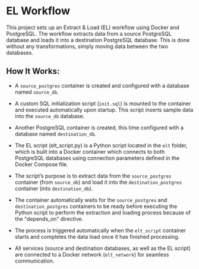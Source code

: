 # EL Workflow

This project sets up an Extract & Load (EL) workflow using Docker and PostgreSQL. The workflow extracts data from a source PostgreSQL database and loads it into a destination PostgreSQL database. This is done without any transformations, simply moving data between the two databases.

## How It Works:

- A ```source_postgres``` container is created and configured with a database named ```source_db```.

- A custom SQL initialization script (```init.sql```) is mounted to the container and executed automatically upon startup. This script inserts sample data into the ```source_db``` database.

- Another PostgreSQL container is created, this time configured with a database named ```destination_db```.

- The EL script (elt_script.py) is a Python script located in the ```elt``` folder, which is built into a Docker container which connects to both PostgreSQL databases using connection parameters defined in the Docker Compose file.

- The script’s purpose is to extract data from the ```source_postgres``` container (from ```source_db```) and load it into the ```destination_postgres``` container (into ```destination_db```).

- The container automatically waits for the ```source_postgres``` and ```destination_postgres``` containers to be ready before executing the Python script to perform the extraction and loading process because of the "depends_on" directive.

- The process is triggered automatically when the ```elt_script``` container starts and completes the data load once it has finished processing.

- All services (source and destination databases, as well as the EL script) are connected to a Docker network (```elt_network```) for seamless communication.